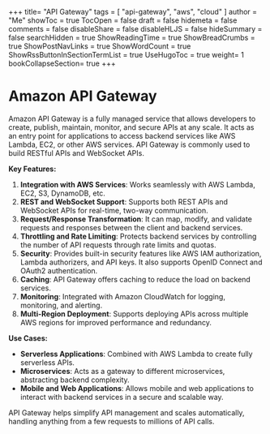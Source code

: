 +++
title= "API Gateway"
tags = [ "api-gateway", "aws", "cloud" ]
author = "Me"
showToc = true
TocOpen = false
draft = false
hidemeta = false
comments = false
disableShare = false
disableHLJS = false
hideSummary = false
searchHidden = true
ShowReadingTime = true
ShowBreadCrumbs = true
ShowPostNavLinks = true
ShowWordCount = true
ShowRssButtonInSectionTermList = true
UseHugoToc = true
weight= 1
bookCollapseSection= true
+++


# Amazon API Gateway

Amazon API Gateway is a fully managed service that allows developers to create, publish, maintain, monitor, and secure APIs at any scale. It acts as an entry point for applications to access backend services like AWS Lambda, EC2, or other AWS services. API Gateway is commonly used to build RESTful APIs and WebSocket APIs.

**Key Features:**
1. **Integration with AWS Services**: Works seamlessly with AWS Lambda, EC2, S3, DynamoDB, etc.
2. **REST and WebSocket Support**: Supports both REST APIs and WebSocket APIs for real-time, two-way communication.
3. **Request/Response Transformation**: It can map, modify, and validate requests and responses between the client and backend services.
4. **Throttling and Rate Limiting**: Protects backend services by controlling the number of API requests through rate limits and quotas.
5. **Security**: Provides built-in security features like AWS IAM authorization, Lambda authorizers, and API keys. It also supports OpenID Connect and OAuth2 authentication.
6. **Caching**: API Gateway offers caching to reduce the load on backend services.
7. **Monitoring**: Integrated with Amazon CloudWatch for logging, monitoring, and alerting.
8. **Multi-Region Deployment**: Supports deploying APIs across multiple AWS regions for improved performance and redundancy.

**Use Cases:**
- **Serverless Applications**: Combined with AWS Lambda to create fully serverless APIs.
- **Microservices**: Acts as a gateway to different microservices, abstracting backend complexity.
- **Mobile and Web Applications**: Allows mobile and web applications to interact with backend services in a secure and scalable way.

API Gateway helps simplify API management and scales automatically, handling anything from a few requests to millions of API calls.
